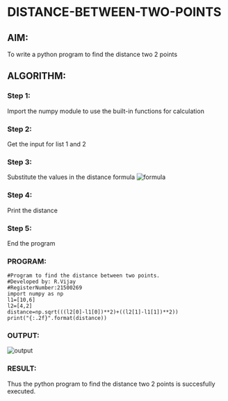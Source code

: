 # DISTANCE-BETWEEN-TWO-POINTS

## AIM:
To write a python program to find the distance two 2 points
## ALGORITHM:
### Step 1: 
Import the numpy module to use the built-in functions for calculation
### Step 2: 
Get the input for list 1 and 2
### Step 3: 
Substitute the values in the distance formula  ![formula](/formula.jpg)
### Step 4: 
Print the distance
### Step 5: 
End the program
### PROGRAM:
~~~
#Program to find the distance between two points.
#Developed by: R.Vijay
#RegisterNumber:21500269
import numpy as np
l1=[10,6]
l2=[4,2]
distance=np.sqrt(((l2[0]-l1[0])**2)+((l2[1]-l1[1])**2))
print("{:.2f}".format(distance))
~~~
  


### OUTPUT:
![output]()


### RESULT:
Thus the python program to find the distance two 2 points is succesfully executed.
